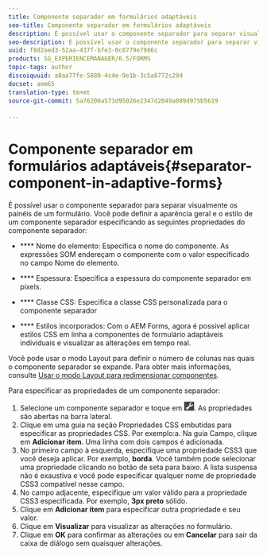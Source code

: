 ```yaml
---
title: Componente separador em formulários adaptáveis
seo-title: Componente separador em formulários adaptáveis
description: É possível usar o componente separador para separar visualmente as seções de um formulário.
seo-description: É possível usar o componente separador para separar visualmente as seções de um formulário.
uuid: f8d2aed3-52aa-437f-bfe3-0c8779e7986c
products: SG_EXPERIENCEMANAGER/6.5/FORMS
topic-tags: author
discoiquuid: a8aa77fe-5880-4c4e-9e1b-3c5a8772c29d
docset: aem65
translation-type: tm+mt
source-git-commit: 5a76200a573d95026e2347d2049a089d975b5619

---
```



# Componente separador em formulários adaptáveis{#separator-component-in-adaptive-forms}

É possível usar o componente separador para separar visualmente os painéis de um formulário. Você pode definir a aparência geral e o estilo de um componente separador especificando as seguintes propriedades do componente separador:

* **** Nome do elemento: Especifica o nome do componente. As expressões SOM endereçam o componente com o valor especificado no campo Nome do elemento.
* **** Espessura: Especifica a espessura do componente separador em pixels.

* **** Classe CSS: Especifica a classe CSS personalizada para o componente separador

* **** Estilos incorporados: Com o AEM Forms, agora é possível aplicar estilos CSS em linha a componentes de formulário adaptáveis individuais e visualizar as alterações em tempo real.

Você pode usar o modo Layout para definir o número de colunas nas quais o componente separador se expande. Para obter mais informações, consulte [Usar o modo Layout para redimensionar componentes](../../forms/using/resize-using-layout-mode.md).

Para especificar as propriedades de um componente separador:

1. Selecione um componente separador e toque em ![cmppr](assets/cmppr.png). As propriedades são abertas na barra lateral.
1. Clique em uma guia na seção Propriedades CSS embutidas para especificar as propriedades CSS. Por exemplo:a. Na guia Campo, clique em **Adicionar item**. Uma linha com dois campos é adicionada.
1. No primeiro campo à esquerda, especifique uma propriedade CSS3 que você deseja aplicar. Por exemplo, **borda**. Você também pode selecionar uma propriedade clicando no botão de seta para baixo. A lista suspensa não é exaustiva e você pode especificar qualquer nome de propriedade CSS3 compatível nesse campo.
1. No campo adjacente, especifique um valor válido para a propriedade CSS3 especificada. Por exemplo, **3px preto** sólido.
1. Clique em **Adicionar item** para especificar outra propriedade e seu valor.
1. Clique em **Visualizar** para visualizar as alterações no formulário.
1. Clique em **OK** para confirmar as alterações ou em **Cancelar** para sair da caixa de diálogo sem quaisquer alterações.

